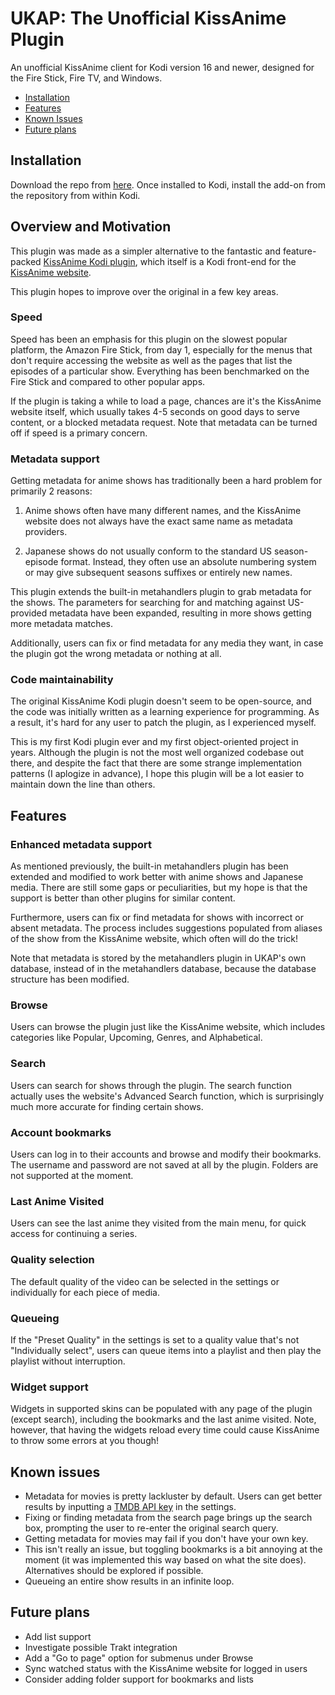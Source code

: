 # UKAP: The Unofficial KissAnime Plugin
An unofficial KissAnime client for Kodi version 16 and newer, designed for the Fire Stick, Fire TV, and Windows.

 - [Installation](#installation)
 - [Features](#features)
 - [Known Issues](#known-issues)
 - [Future plans](#future-plans)

## Installation
Download the repo from [here](https://github.com/dat1guy/dat1guyRepository).  Once installed to Kodi, install the add-on from the repository from within Kodi.

## Overview and Motivation
This plugin was made as a simpler alternative to the fantastic and feature-packed [KissAnime Kodi plugin](https://github.com/HIGHWAY99/repository.thehighway/tree/master/repo/plugin.video.kissanime), which itself is a Kodi front-end for the [KissAnime website](http://kissanime.ru).

This plugin hopes to improve over the original in a few key areas.

### Speed
Speed has been an emphasis for this plugin on the slowest popular platform, the Amazon Fire Stick, from day 1, especially for the menus that don't require accessing the website as well as the pages that list the episodes of a particular show.  Everything has been benchmarked on the Fire Stick and compared to other popular apps.  

If the plugin is taking a while to load a page, chances are it's the KissAnime website itself, which usually takes 4-5 seconds on good days to serve content, or a blocked metadata request.  Note that metadata can be turned off if speed is a primary concern.

### Metadata support
Getting metadata for anime shows has traditionally been a hard problem for primarily 2 reasons:

1. Anime shows often have many different names, and the KissAnime website does not always have the exact same name as metadata providers.

2. Japanese shows do not usually conform to the standard US season-episode format.  Instead, they often use an absolute numbering system or may give subsequent seasons suffixes or entirely new names.

This plugin extends the built-in metahandlers plugin to grab metadata for the shows.  The parameters for searching for and matching against US-provided metadata have been expanded, resulting in more shows getting more metadata matches.

Additionally, users can fix or find metadata for any media they want, in case the plugin got the wrong metadata or nothing at all.

### Code maintainability
The original KissAnime Kodi plugin doesn't seem to be open-source, and the code was initially written as a learning experience for programming.  As a result, it's hard for any user to patch the plugin, as I experienced myself.

This is my first Kodi plugin ever and my first object-oriented project in years.  Although the plugin is not the most well organized codebase out there, and despite the fact that there are some strange implementation patterns (I aplogize in advance), I hope this plugin will be a lot easier to maintain down the line than others.

## Features
### Enhanced metadata support
As mentioned previously, the built-in metahandlers plugin has been extended and modified to work better with anime shows and Japanese media.  There are still some gaps or peculiarities, but my hope is that the support is better than other plugins for similar content.

Furthermore, users can fix or find metadata for shows with incorrect or absent metadata.  The process includes suggestions populated from aliases of the show from the KissAnime website, which often will do the trick!

Note that metadata is stored by the metahandlers plugin in UKAP's own database, instead of in the metahandlers database, because the database structure has been modified.

### Browse
Users can browse the plugin just like the KissAnime website, which includes categories like Popular, Upcoming, Genres, and Alphabetical.

### Search
Users can search for shows through the plugin.  The search function actually uses the website's Advanced Search function, which is surprisingly much more accurate for finding certain shows.

### Account bookmarks
Users can log in to their accounts and browse and modify their bookmarks.  The username and password are not saved at all by the plugin.  Folders are not supported at the moment.

### Last Anime Visited
Users can see the last anime they visited from the main menu, for quick access for continuing a series.

### Quality selection
The default quality of the video can be selected in the settings or individually for each piece of media.

### Queueing
If the "Preset Quality" in the settings is set to a quality value that's not "Individually select", users can queue items into a playlist and then play the playlist without interruption.

### Widget support
Widgets in supported skins can be populated with any page of the plugin (except search), including the bookmarks and the last anime visited.  Note, however, that having the widgets reload every time could cause KissAnime to throw some errors at you though!

## Known issues
 - Metadata for movies is pretty lackluster by default. Users can get better results by inputting a [TMDB API key](https://www.themoviedb.org/faq/api?language=en) in the settings.
 - Fixing or finding metadata from the search page brings up the search box, prompting the user to re-enter the original search query.
 - Getting metadata for movies may fail if you don't have your own key.
 - This isn't really an issue, but toggling bookmarks is a bit annoying at the moment (it was implemented this way based on what the site does).  Alternatives should be explored if possible.
 - Queueing an entire show results in an infinite loop.

## Future plans
 - Add list support
 - Investigate possible Trakt integration
 - Add a "Go to page" option for submenus under Browse
 - Sync watched status with the KissAnime website for logged in users
 - Consider adding folder support for bookmarks and lists